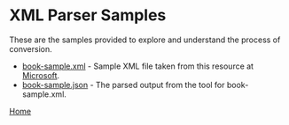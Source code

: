 # XML Parser Samples

These are the samples provided to explore and understand the process of conversion.

 - [book-sample.xml](book-sample.xml) - Sample XML file taken from this resource at [Microsoft](https://docs.microsoft.com/en-us/previous-versions/windows/desktop/ms762271(v=vs.85)).
 - [book-sample.json](book-sample.json) - The parsed output from the tool for book-sample.xml.




 [Home](../../README.md)